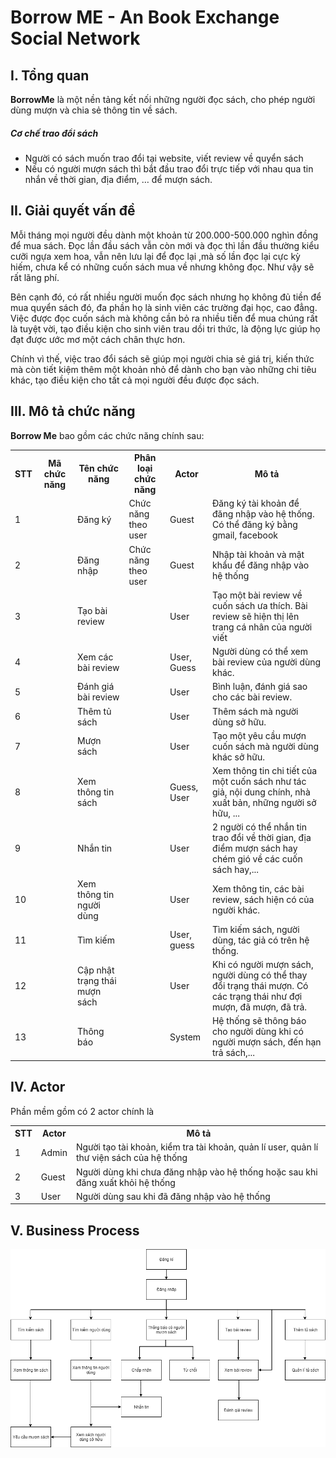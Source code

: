 # Borrow ME - An Book Exchange Social Network

## I. Tổng quan

**BorrowMe** là một nền tảng kết nối những người đọc sách, cho phép người dùng mượn và chia sẻ thông tin về sách. 
##### Cơ chế trao đổi sách
+ Người có sách muốn trao đổi tại website, viết review về quyển sách
+ Nếu có người mượn sách thì bắt đầu trao đổi trực tiếp với nhau qua tin nhắn về thời gian, địa điểm, … để mượn sách.

## II. Giải quyết vấn đề

Mỗi tháng mọi người đều dành một khoản từ 200.000-500.000 nghìn đồng để mua sách. Đọc lần đầu sách vẫn còn mới và đọc thì lần đầu thường kiểu cưỡi ngựa xem hoa, vẫn nên lưu lại để đọc lại ,mà số lần đọc lại cực kỳ hiếm, chưa kể có những cuốn sách mua về nhưng không đọc. Như vậy sẽ rất lãng phí.

Bên cạnh đó, có rất nhiều người muốn đọc sách nhưng họ không đủ tiền để mua quyển sách đó, đa phần họ là sinh viên các trường đại học, cao đẳng. Việc được đọc cuốn sách mà không cần bỏ ra nhiều tiền để mua chúng rất là tuyệt vời, tạo điều kiện cho sinh viên trau dồi tri thức, là động lực giúp họ đạt được ước mơ một cách chân thực hơn.

Chính vì thế, việc trao đổi sách sẽ giúp mọi người chia sẻ giá trị, kiến thức mà còn tiết kiệm thêm một khoản nhỏ để dành cho bạn vào những chi tiêu khác, tạo điều kiện cho tất cả mọi người đều được đọc sách.

## III. Mô tả chức năng 

**Borrow Me** bao gồm các chức năng chính sau:



<table class="tg">
  <tr>
    <th class="tg-7btt">STT</th>
    <th class="tg-7btt">Mã chức năng</th>
    <th class="tg-7btt">Tên chức năng</th>
    <th class="tg-7btt">Phân loại chức năng</th>
    <th class="tg-7btt">Actor</th>
    <th class="tg-7btt">Mô tả</th>
  </tr>
  <tr>
    <td class="tg-c3ow">1</td>
    <td class="tg-c3ow"> </td>
    <td class="tg-c3ow">Đăng ký</td>
    <td class="tg-c3ow">Chức năng theo user</td>
    <td class="tg-c3ow">Guest</td>
    <td class="tg-0pky">Đăng ký tài khoản để đăng nhập vào hệ thống. Có thể đăng ký bằng gmail, facebook</td>
  </tr>
  <tr>
    <td class="tg-c3ow">2</td>
    <td class="tg-c3ow"> </td>
    <td class="tg-c3ow">Đăng nhập</td>
    <td class="tg-c3ow">Chức năng theo user</td>
    <td class="tg-c3ow">Guest</td>
    <td class="tg-0pky">Nhập tài khoản và mật khẩu để đăng nhập vào hệ thống</td>
  </tr>
  <tr>
    <td class="tg-c3ow">3</td>
    <td class="tg-c3ow"> </td>
    <td class="tg-c3ow">Tạo bài review</td>
    <td class="tg-c3ow"> </td>
    <td class="tg-c3ow">User</td>
    <td class="tg-0pky">Tạo một bài review về cuốn sách ưa thích. Bài review sẽ hiện thị lên trang cá nhân của người viết</td>
  </tr>
  <tr>
    <td class="tg-c3ow">4</td>
    <td class="tg-c3ow"> </td>
    <td class="tg-c3ow">Xem các bài review</td>
    <td class="tg-c3ow"> </td>
    <td class="tg-c3ow">User, Guess</td>
    <td class="tg-0pky">Người dùng có thể xem bài review của người dùng khác.</td>
  </tr>
  <tr>
    <td class="tg-c3ow">5</td>
    <td class="tg-c3ow"> </td>
    <td class="tg-c3ow">Đánh giá bài review</td>
    <td class="tg-c3ow"> </td>
    <td class="tg-c3ow">User</td>
    <td class="tg-0pky">Bình luận, đánh giá sao cho các bài review.</td>
  </tr>
  <tr>
    <td class="tg-c3ow">6</td>
    <td class="tg-c3ow"> </td>
    <td class="tg-c3ow">Thêm tủ sách</td>
    <td class="tg-c3ow"> </td>
    <td class="tg-c3ow">User</td>
    <td class="tg-0pky">Thêm sách mà người dùng sở hữu.</td>
  </tr>
  <tr>
    <td class="tg-c3ow">7</td>
    <td class="tg-c3ow"> </td>
    <td class="tg-c3ow">Mượn sách</td>
    <td class="tg-c3ow"> </td>
    <td class="tg-c3ow">User</td>
    <td class="tg-0pky">Tạo một yêu cầu mượn cuốn sách mà người dùng khác sở hữu.</td>
  </tr>
  <tr>
    <td class="tg-c3ow">8</td>
    <td class="tg-c3ow"> </td>
    <td class="tg-c3ow">Xem thông tin sách</td>
    <td class="tg-c3ow"> </td>
    <td class="tg-c3ow">Guess, User</td>
    <td class="tg-0pky">Xem thông tin chi tiết của một cuốn sách như tác giả, nội dung chính, nhà xuất bản, những người sở hữu, ...</td>
  </tr>
  <tr>
    <td class="tg-c3ow">9</td>
    <td class="tg-c3ow"> </td>
    <td class="tg-c3ow">Nhắn tin </td>
    <td class="tg-c3ow"> </td>
    <td class="tg-c3ow">User</td>
    <td class="tg-0pky">2 người có thể nhắn tin trao đổi về thời gian, địa điểm mượn sách hay chém gió về các cuốn sách hay,...</td>
  </tr>
  <tr>
    <td class="tg-c3ow">10</td>
    <td class="tg-c3ow"> </td>
    <td class="tg-c3ow">Xem thông tin người dùng</td>
    <td class="tg-c3ow"> </td>
    <td class="tg-c3ow">User</td>
    <td class="tg-0pky">Xem thông tin, các bài review, sách hiện có của người khác.</td>
  </tr>
  <tr>
    <td class="tg-c3ow">11</td>
    <td class="tg-c3ow"> </td>
    <td class="tg-c3ow">Tìm kiếm</td>
    <td class="tg-c3ow"> </td>
    <td class="tg-c3ow">User, guess</td>
    <td class="tg-0pky">Tìm kiếm sách, người dùng, tác giả có trên hệ thống.</td>
  </tr>
  <tr>
    <td class="tg-c3ow">12</td>
    <td class="tg-c3ow"> </td>
    <td class="tg-c3ow">Cập nhật trạng thái mượn sách</td>
    <td class="tg-c3ow"> </td>
    <td class="tg-c3ow">User</td>
    <td class="tg-0pky">Khi có người mượn sách, người dùng có thể thay đổi trạng thái mượn. Có các trạng thái như đợi mượn, đã mượn, đã trả. </td>
  </tr>
  <tr>
    <td class="tg-c3ow">13</td>
    <td class="tg-c3ow"> </td>
    <td class="tg-c3ow">Thông báo</td>
    <td class="tg-c3ow"> </td>
    <td class="tg-c3ow">System</td>
    <td class="tg-0pky">Hệ thống sẽ thông báo cho người dùng khi có người mượn sách, đến hạn trả sách,...</td>
  </tr>
</table>

## IV. Actor 
Phần mềm gồm có 2 actor chính là  

<table class="tg">
  <tr>
    <th class="tg-7btt">STT</th>
    <th class="tg-7btt">Actor</th>
    <th class="tg-7btt">Mô tả</th>
  </tr>
  <tr>
    <td class="tg-c3ow">1</td>
    <td class="tg-c3ow">Admin</td>
    <td class="tg-0pky">Người tạo tài khoản, kiểm tra tài khoản, quản lí user, quản lí thư viện sách của hệ thống</td>
  </tr>
  <tr>
    <td class="tg-c3ow">2</td>
    <td class="tg-c3ow">Guest</td>
    <td class="tg-0pky">Người dùng khi chưa đăng nhập vào hệ thống hoặc sau khi đăng xuất khỏi hệ thống</td>
  </tr>
    <tr>
    <td class="tg-c3ow">3</td>
    <td class="tg-c3ow">User</td>
    <td class="tg-0pky">Người dùng sau khi đã đăng nhập vào hệ thống</td>
  </tr>
</table>

## V. Business Process 
<img src = "./business.png" alt="Business Process">





